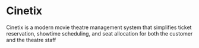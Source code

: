 # Cinetix
Cinetix is a modern movie theatre management system that simplifies ticket reservation, showtime scheduling, and seat allocation for both the customer and the theatre staff
